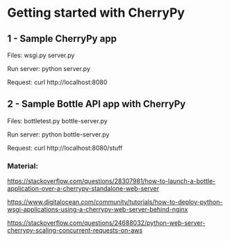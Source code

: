 # Getting started with CherryPy

## 1 - Sample CherryPy app

Files: wsgi.py server.py

Run server: python server.py

Request: curl http://localhost:8080

## 2 - Sample Bottle API app with CherryPy

Files: bottletest.py bottle-server.py

Run server: python bottle-server.py

Request: curl http://localhost:8080/stuff

### Material:

https://stackoverflow.com/questions/28307981/how-to-launch-a-bottle-application-over-a-cherrypy-standalone-web-server

https://www.digitalocean.com/community/tutorials/how-to-deploy-python-wsgi-applications-using-a-cherrypy-web-server-behind-nginx

https://stackoverflow.com/questions/24688032/python-web-server-cherrypy-scaling-concurrent-requests-on-aws
